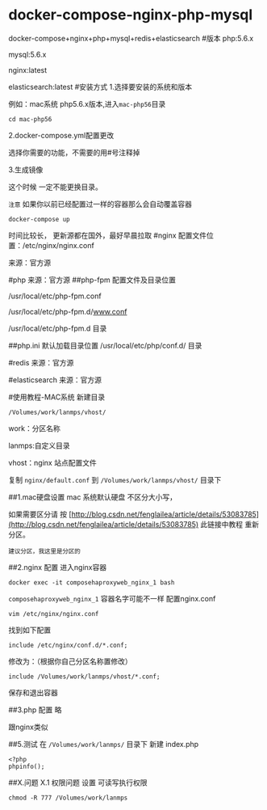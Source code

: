 # docker-compose-nginx-php-mysql
docker-compose+nginx+php+mysql+redis+elasticsearch
#版本
php:5.6.x

mysql:5.6.x

nginx:latest

elasticsearch:latest
#安装方式
1.选择要安装的系统和版本

例如：mac系统 php5.6.x版本,进入`mac-php56`目录
```
cd mac-php56
```
2.docker-compose.yml配置更改

选择你需要的功能，不需要的用#号注释掉

3.生成镜像

这个时候 一定不能更换目录。

`注意` 如果你以前已经配置过一样的容器那么会自动覆盖容器
```
docker-compose up
```
时间比较长， 更新源都在国外，最好早晨拉取
#nginx
配置文件位置：/etc/nginx/nginx.conf

来源：官方源 

#php
来源：官方源 
##php-fpm
配置文件及目录位置

/usr/local/etc/php-fpm.conf

/usr/local/etc/php-fpm.d/www.conf

/usr/local/etc/php-fpm.d  目录

##php.ini 默认加载目录位置
/usr/local/etc/php/conf.d/  目录

#redis
来源：官方源 

#elasticsearch
来源：官方源 

#使用教程-MAC系统
新建目录
```
/Volumes/work/lanmps/vhost/
```
work：分区名称

lanmps:自定义目录

vhost：nginx 站点配置文件

复制 `nginx/default.conf` 到 `/Volumes/work/lanmps/vhost/` 目录下

##1.mac硬盘设置
mac 系统默认硬盘 不区分大小写，

如果需要区分请 按 [http://blog.csdn.net/fenglailea/article/details/53083785](http://blog.csdn.net/fenglailea/article/details/53083785) 此链接中教程 重新分区。

`建议分区，我这里是分区的`

##2.nginx 配置
进入nginx容器
```
docker exec -it composehaproxyweb_nginx_1 bash
```
`composehaproxyweb_nginx_1` 容器名字可能不一样
配置nginx.conf
```
vim /etc/nginx/nginx.conf
```
找到如下配置
```
include /etc/nginx/conf.d/*.conf;
```
修改为：（根据你自己分区名称置修改）
```
include /Volumes/work/lanmps/vhost/*.conf; 
```
保存和退出容器

##3.php 配置
略 

跟nginx类似

##5.测试
在 `/Volumes/work/lanmps/` 目录下
新建 index.php
```
<?php
phpinfo();
```

##X.问题
X.1 权限问题
设置 可读写执行权限
```
chmod -R 777 /Volumes/work/lanmps
```